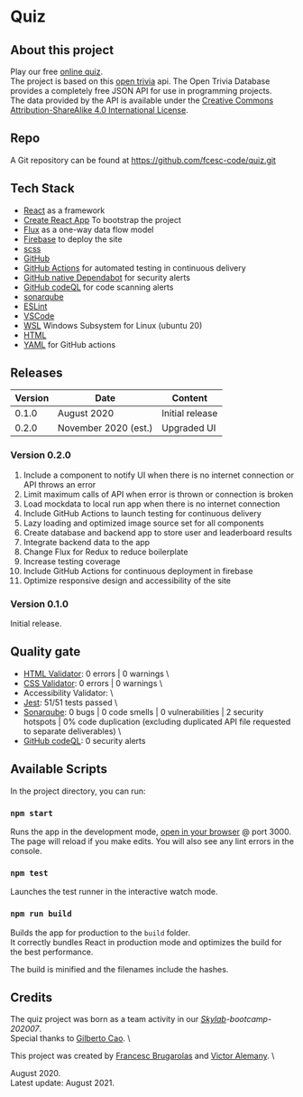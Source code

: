 # Quiz

## About this project

Play our free [online quiz](https://quiz-1bc14.web.app/). \
The project is based on this [open trivia](opentdb.com/api.php) api. The Open Trivia Database provides a completely free JSON API for use in programming projects. \
The data provided by the API is available under the [Creative Commons Attribution-ShareAlike 4.0 International License](https://creativecommons.org/licenses/by-sa/4.0/).

## Repo

A Git repository can be found at https://github.com/fcesc-code/quiz.git

## Tech Stack

- [React](https://reactjs.org/) as a framework
- [Create React App](https://github.com/facebook/create-react-app) To bootstrap the project
- [Flux](https://fluxcd.io/) as a one-way data flow model
- [Firebase](https://firebase.google.com/) to deploy the site
- [scss](https://sass-lang.com/)
- [GitHub](https://github.com/)
- [GitHub Actions](https://github.com/features/actions) for automated testing in continuous delivery
- [GitHub native Dependabot](https://dependabot.com/) for security alerts
- [GitHub codeQL](https://github.com/github/codeql) for code scanning alerts
- [sonarqube](https://www.sonarqube.org/)
- [ESLint](https://eslint.org/)
- [VSCode](https://code.visualstudio.com/)
- [WSL](https://docs.microsoft.com/en-us/windows/wsl/about) Windows Subsystem for Linux (ubuntu 20)
- [HTML](https://html.spec.whatwg.org/)
- [YAML](https://yaml.org/) for GitHub actions

## Releases

| Version | Date                 | Content         |
| ------- | -------------------- | --------------- |
| 0.1.0   | August 2020          | Initial release |
| 0.2.0   | November 2020 (est.) | Upgraded UI     |

### Version 0.2.0

1. Include a component to notify UI when there is no internet connection or API throws an error
2. Limit maximum calls of API when error is thrown or connection is broken
3. Load mockdata to local run app when there is no internet connection
4. Include GitHub Actions to launch testing for continuous delivery
5. Lazy loading and optimized image source set for all components
6. Create database and backend app to store user and leaderboard results
7. Integrate backend data to the app
8. Change Flux for Redux to reduce boilerplate
9. Increase testing coverage
10. Include GitHub Actions for continuous deployment in firebase
11. Optimize responsive design and accessibility of the site

### Version 0.1.0

Initial release.

## Quality gate

- [HTML Validator](https://jigsaw.w3.org/css-validator/): 0 errors | 0 warnings \
- [CSS Validator](https://jigsaw.w3.org/css-validator/validator): 0 errors | 0 warnings \
- Accessibility Validator: \
- [Jest](https://jest.io/): 51/51 tests passed \
- [Sonarqube](https://www.sonarqube.org/): 0 bugs | 0 code smells | 0 vulnerabilities | 2 security hotspots | 0% code duplication (excluding duplicated API file requested to separate deliverables) \
- [GitHub codeQL](https://github.com/github/codeql): 0 security alerts

## Available Scripts

In the project directory, you can run:

### `npm start`

Runs the app in the development mode, [open in your browser](http://localhost:3000) @ port 3000. \
The page will reload if you make edits. You will also see any lint errors in the console.

### `npm test`

Launches the test runner in the interactive watch mode.<br />

### `npm run build`

Builds the app for production to the `build` folder.<br />
It correctly bundles React in production mode and optimizes the build for the best performance.

The build is minified and the filenames include the hashes.<br />

## Credits

The quiz project was born as a team activity in our _[Skylab](https://www.skylabcoders.com/es/)-bootcamp-202007_. \
Special thanks to [Gilberto Cao](https://linkedin.com/in/gilbecao). \

This project was created by [Francesc Brugarolas](https://linkedin.com/in/francescbrugarolas) and [Victor Alemany](https://es.linkedin.com/in/victor-alemany-sancho). \

August 2020. \
Latest update: August 2021.
